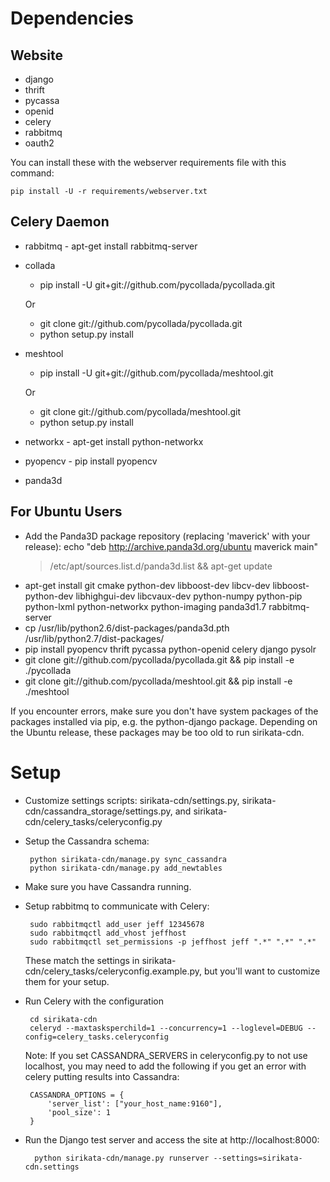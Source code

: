 Dependencies
============

Website
-------

* django
* thrift
* pycassa
* openid
* celery
* rabbitmq
* oauth2

You can install these with the webserver requirements file with this command:

    pip install -U -r requirements/webserver.txt

Celery Daemon
-------------

* rabbitmq - apt-get install rabbitmq-server
* collada
  * pip install -U git+git://github.com/pycollada/pycollada.git

  Or

  * git clone git://github.com/pycollada/pycollada.git
  * python setup.py install
* meshtool
  * pip install -U git+git://github.com/pycollada/meshtool.git

  Or

  * git clone git://github.com/pycollada/meshtool.git
  * python setup.py install
* networkx - apt-get install python-networkx
* pyopencv - pip install pyopencv
* panda3d

For Ubuntu Users
----------------

* Add the Panda3D package repository (replacing 'maverick' with your
  release): echo "deb http://archive.panda3d.org/ubuntu maverick main"
  > /etc/apt/sources.list.d/panda3d.list && apt-get update
* apt-get install git cmake python-dev libboost-dev libcv-dev
  libboost-python-dev libhighgui-dev libcvaux-dev python-numpy
  python-pip python-lxml python-networkx python-imaging panda3d1.7
  rabbitmq-server
* cp /usr/lib/python2.6/dist-packages/panda3d.pth /usr/lib/python2.7/dist-packages/
* pip install pyopencv thrift pycassa python-openid celery django pysolr
* git clone git://github.com/pycollada/pycollada.git && pip install -e ./pycollada
* git clone git://github.com/pycollada/meshtool.git && pip install -e ./meshtool

If you encounter errors, make sure you don't have system packages of
the packages installed via pip, e.g. the python-django
package. Depending on the Ubuntu release, these packages may be too
old to run sirikata-cdn.

Setup
=====

*  Customize settings scripts: sirikata-cdn/settings.py,
   sirikata-cdn/cassandra_storage/settings.py, and
   sirikata-cdn/celery_tasks/celeryconfig.py

*  Setup the Cassandra schema:

        python sirikata-cdn/manage.py sync_cassandra
        python sirikata-cdn/manage.py add_newtables

*  Make sure you have Cassandra running.

*  Setup rabbitmq to communicate with Celery:

        sudo rabbitmqctl add_user jeff 12345678
        sudo rabbitmqctl add_vhost jeffhost
        sudo rabbitmqctl set_permissions -p jeffhost jeff ".*" ".*" ".*"

    These match the settings in
    sirikata-cdn/celery_tasks/celeryconfig.example.py, but you'll want
    to customize them for your setup.

*  Run Celery with the configuration

        cd sirikata-cdn
        celeryd --maxtasksperchild=1 --concurrency=1 --loglevel=DEBUG --config=celery_tasks.celeryconfig

    Note: If you set CASSANDRA_SERVERS in celeryconfig.py to not use
    localhost, you may need to add the following if you get an error
    with celery putting results into Cassandra:

        CASSANDRA_OPTIONS = {
            'server_list': ["your_host_name:9160"],
            'pool_size': 1
        }


* Run the Django test server and access the site at
  http://localhost:8000:

        python sirikata-cdn/manage.py runserver --settings=sirikata-cdn.settings
